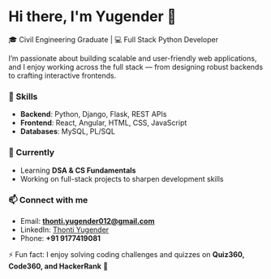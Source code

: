 # Hi there, I'm Yugender 👋  

🎓 Civil Engineering Graduate | 💻 Full Stack Python Developer  

I’m passionate about building scalable and user-friendly web applications, and I enjoy working across the full stack — from designing robust backends to crafting interactive frontends.  

### 🔧 Skills  
- **Backend**: Python, Django, Flask, REST APIs  
- **Frontend**: React, Angular, HTML, CSS, JavaScript  
- **Databases**: MySQL, PL/SQL  

### 🌱 Currently  
- Learning **DSA & CS Fundamentals**  
- Working on full-stack projects to sharpen development skills  

### 📫 Connect with me  
- Email: **thonti.yugender012@gmail.com**  
- LinkedIn: [Thonti Yugender](https://www.linkedin.com/in/thonti-yugender-356b17208)  
- Phone: **+91 9177419081**  

⚡ Fun fact: I enjoy solving coding challenges and quizzes on **Quiz360, Code360, and HackerRank** 🚀  

